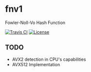 # fnv1

Fowler-Noll-Vo Hash Function

[![Travis CI](https://img.shields.io/travis/com/kei-g/fnv1?logo=travis&style=plastic)](https://travis-ci.com/kei-g/fnv1)
[![License](https://img.shields.io/github/license/kei-g/fnv1?style=plastic)](https://opensource.org/licenses/BSD-3-Clause)

## TODO

* AVX2 detection in CPU's capabilities
* AVX512 Implementation
